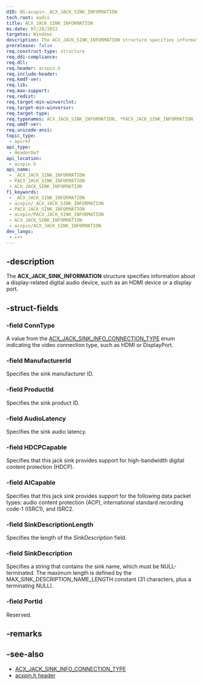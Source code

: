 ```yaml
---
UID: NS:acxpin._ACX_JACK_SINK_INFORMATION
tech.root: audio
title: ACX_JACK_SINK_INFORMATION
ms.date: 07/28/2022
targetos: Windows
description: The ACX_JACK_SINK_INFORMATION structure specifies information about a display-related digital audio device, such as an HDMI device or a display port.
prerelease: false
req.construct-type: structure
req.ddi-compliance: 
req.dll: 
req.header: acxpin.h
req.include-header: 
req.kmdf-ver: 
req.lib: 
req.max-support: 
req.redist: 
req.target-min-winverclnt: 
req.target-min-winversvr: 
req.target-type: 
req.typenames: ACX_JACK_SINK_INFORMATION, *PACX_JACK_SINK_INFORMATION
req.umdf-ver: 
req.unicode-ansi: 
topic_type:
 - apiref
api_type:
 - HeaderDef
api_location:
 - acxpin.h
api_name:
 - _ACX_JACK_SINK_INFORMATION
 - PACX_JACK_SINK_INFORMATION
 - ACX_JACK_SINK_INFORMATION
f1_keywords:
 - _ACX_JACK_SINK_INFORMATION
 - acxpin/_ACX_JACK_SINK_INFORMATION
 - PACX_JACK_SINK_INFORMATION
 - acxpin/PACX_JACK_SINK_INFORMATION
 - ACX_JACK_SINK_INFORMATION
 - acxpin/ACX_JACK_SINK_INFORMATION
dev_langs:
 - c++
---
```


## -description

The **ACX_JACK_SINK_INFORMATION** structure specifies information about a display-related digital audio device, such as an HDMI device or a display port.

## -struct-fields

### -field ConnType

A value from the [ACX_JACK_SINK_INFO_CONNECTION_TYPE](ne-acxpin-acx_jack_sink_info_connection_type.md) enum indicating the video connection type, such as HDMI or DisplayPort.

### -field ManufacturerId

Specifies the sink manufacturer ID.

### -field ProductId

Specifies the sink product ID.

### -field AudioLatency

Specifies the sink audio latency.

### -field HDCPCapable

Specifies that this jack sink provides support for high-bandwidth digital content protection (HDCP).

### -field AICapable

Specifies that this jack sink provides support for the following data packet types: audio content protection (ACP), international standard recording code-1 (ISRC1), and ISRC2.

### -field SinkDescriptionLength

Specifies the length of the *SinkDescription* field.

### -field SinkDescription

Specifies a string that contains the sink name, which must be NULL-terminated. The maximum length is defined by the MAX_SINK_DESCRIPTION_NAME_LENGTH constant (31 characters, plus a terminating NULL).

### -field PortId

Reserved.

## -remarks

## -see-also

- [ACX_JACK_SINK_INFO_CONNECTION_TYPE](ne-acxpin-acx_jack_sink_info_connection_type.md)
- [acxpin.h header](index.md)
